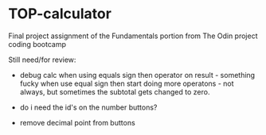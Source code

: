 # TOP-calculator
Final project assignment of the Fundamentals portion from
 The Odin project coding bootcamp

Still need/for review:
- debug calc when using equals sign then operator on result - something fucky when use equal sign then
start doing more operatons - not always, but sometimes the subtotal gets changed to zero. 

- do i need the id's on the number buttons? 

- remove decimal point from buttons


